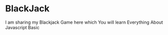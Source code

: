 # BlackJack
I am sharing my Blackjack Game here which You will learn Everything About Javascript Basic 
